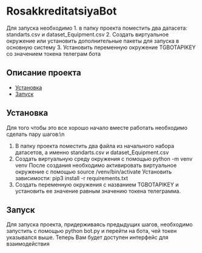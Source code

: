 # RosakkreditatsiyaBot

Для запуска необходимо 1. в папку проекта поместить два датасета: standarts.csv и dataset_Equipment.csv 2. Создать виртуальное окружение или установить дополнительные пакеты для запуска в основную систему 3. Установить переменную окружение TGBOTAPIKEY со значением токена телеграм бота 

## Описание проекта
- [Установка](#Установка)
- [Запуск](#Запуск)

## Установка

Для того чтобы это все хорошо начало вместе работать необходимо сделать пару шагов:\n
1. В папку проекта поместить два файла из начального набора датасетов, а именно standarts.csv и dataset_Equipment.csv
2. Создать виртуальную среду окружения с помощью python -m venv venv 
После создания необходимо активировать виртуальное окружение с помощью source /venv/bin/activate
Установить зависимости: pip3 install -r requirements.txt
3. Создать переменную окружения с названием TGBOTAPIKEY и установить ее значение равным значению токена телеграмма.

## Запуск
Для запуска проекта, придерживаясь предыдущих шагов, необходимо запустить с помощью python bot.py и перейти на бота, чей токен указывался выше. Теперь Вам будет доступен интерфейс для взаимодействия

